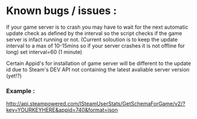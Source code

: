 
# Known bugs / issues :

If your game server is to crash you may have to wait for the next automatic update check as defined by the interval so the script checks if the game server is infact running or not. (Current soloution is to keep the update interval to a max of 10-15mins so if your server crashes it is not offline for long) set interval=60 (1 minute)

Certain Appid's for installation of game server will be different to the update id due to Steam's DEV API not containing the latest avaliable server version (yet!?)

### Example :

http://api.steampowered.com/ISteamUserStats/GetSchemaForGame/v2/?key=YOURKEYHERE&appid=740&format=json


